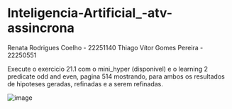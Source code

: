 # Inteligencia-Artificial_-atv-assincrona

Renata Rodrigues Coelho - 22251140
Thiago Vítor Gomes Pereira - 22250551

Execute o exercicio 21.1 com o mini_hyper (disponivel) e o learning
2 predicate odd and even, pagina 514 mostrando, para ambos os resultados
de hipoteses geradas, refinadas e a serem refinadas.

![image](https://github.com/user-attachments/assets/28043af5-eacd-4434-9dbe-6d746f35d1fe)

